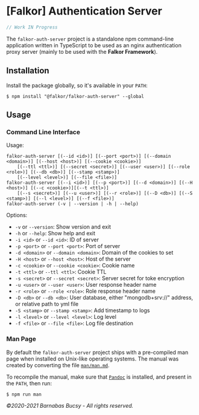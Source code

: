# **[Falkor] Authentication Server**

```javascript
// Work IN Progress
```

The `falkor-auth-server` project is a standalone npm command-line application written in TypeScript to be used as an nginx authentication proxy server (mainly to be used with the **Falkor Framework**).

## **Installation**

Install the package globally, so it's available in your `PATH`:

```
$ npm install "@falkor/falkor-auth-server" --global
```

## **Usage**

### **Command Line Interface**

Usage:

```
falkor-auth-server [(--id <id>)] [(--port <port>)] [(--domain <domain>)] [(--host <host>)] [(--cookie <cookie>)]
    [(--ttl <ttl>)] [(--secret <secret>)] [(--user <user>)] [(--role <role>)] [(--db <db>)] [(--stamp <stamp>)]
    [(--level <level>)] [(--file <file>)]
falkor-auth-server [(--i <id>)] [(--p <port>)] [(--d <domain>)] [(--H <host>)] [(--c <cookie>)][(--t <ttl>)] 
    [(--s <secret>)] [(--u <user>)] [(--r <role>)] [(--D <db>)] [(--S <stamp>)] [(--l <level>)] [(--f <file>)]
falkor-auth-server (-v | --version | -h | --help)
```

Options:

* `-v` or `--version`: Show version and exit
* `-h` or `--help`: Show help and exit
* `-i <id>` or `--id <id>`: ID of server
* `-p <port>` or `--port <port>`: Port of server
* `-d <domain>` or `--domain <domain>`: Domain of the cookies to set
* `-H <host>` or `--host <host>`: Host of the server
* `-c <cookie>` or `--cookie <cookie>`: Cookie name
* `-t <ttl>` or `--ttl <ttl>`: Cookie TTL
* `-s <secret>` or `--secret <secret>`: Server secret for toke encryption
* `-u <user>` or `--user <user>`: User response header name
* `-r <role>` or `--role <role>`: Role response header name
* `-D <db>` or `--db <db>`: User database, either "mongodb+srv://" address, or relative path to yml file
* `-S <stamp>` or `--stamp <stamp>`: Add timestamp to logs
* `-l <level>` or `--level <level>`: Log level
* `-f <file>` or `--file <file>`: Log file destination

### **Man Page**

By default the `falkor-auth-server` project ships with a pre-compiled man page when installed on Unix-like operating systems. The manual was created by converting the file [`man/man.md`](man/man.md "Open").

To recompile the manual, make sure that [`Pandoc`](https://pandoc.org/ "Visit") is installed, and present in the `PATH`, then run:

```
$ npm run man
```

_©2020-2021 Barnabas Bucsy - All rights reserved._
